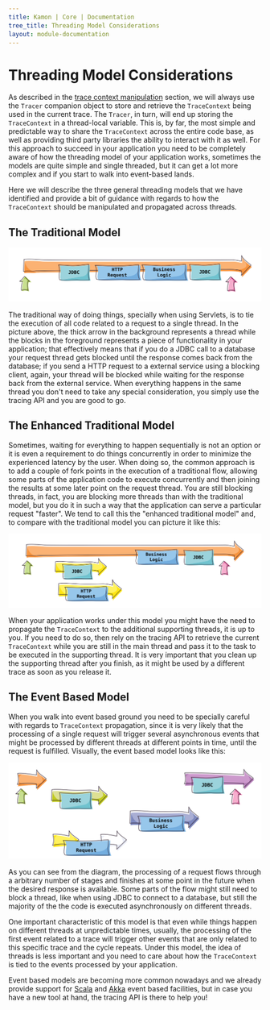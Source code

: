 ```yaml
---
title: Kamon | Core | Documentation
tree_title: Threading Model Considerations
layout: module-documentation
---
```


Threading Model Considerations
==============================

As described in the [trace context manipulation] section, we will always use the `Tracer` companion object to store and
retrieve the `TraceContext` being used in the current trace. The `Tracer`, in turn, will end up storing the
`TraceContext` in a thread-local variable. This is, by far, the most simple and predictable way to share the
`TraceContext` across the entire code base, as well as providing third party libraries the ability to interact with it
as well. For this approach to succeed in your application you need to be completely aware of how the threading model of
your application works, sometimes the models are quite simple and single threaded, but it can get a lot more complex and
if you start to walk into event-based lands.

Here we will describe the three general threading models that we have identified and provide a bit of guidance with
regards to how the `TraceContext` should be manipulated and propagated across threads.


The Traditional Model
---------------------

<img class="img-fluid" src="/assets/img/diagrams/traditional-thread-model.png">

The traditional way of doing things, specially when using Servlets, is to tie the execution of all code related to a
request to a single thread. In the picture above, the thick arrow in the background represents a thread while the blocks
in the foreground represents a piece of functionality in your application; that effectively means that if you do a JDBC
call to a database your request thread gets blocked until the response comes back from the database; if you send a HTTP
request to a external service using a blocking client, again, your thread will be blocked while waiting for the response
back from the external service. When everything happens in the same thread you don't need to take any special
consideration, you simply use the tracing API and you are good to go.



The Enhanced Traditional Model
------------------------------

Sometimes, waiting for everything to happen sequentially is not an option or it is even a requirement to do things
concurrently in order to minimize the experienced latency by the user. When doing so, the common approach is to add a
couple of fork points in the execution of a traditional flow, allowing some parts of the application code to execute
concurrently and then joining the results at some later point on the request thread. You are still blocking threads, in
fact, you are blocking more threads than with the traditional model, but you do it in such a way that the application
can serve a particular request "faster". We tend to call this the "enhanced traditional model" and, to compare with the
traditional model you can picture it like this:

<img class="img-fluid" src="/assets/img/diagrams/enhanced-traditional-thread-model.png">

When your application works under this model you might have the need to propagate the `TraceContext` to the additional
supporting threads, it is up to you. If you need to do so, then rely on the tracing API to retrieve the current
`TraceContext` while you are still in the main thread and pass it to the task to be executed in the supporting thread.
It is very important that you clean up the supporting thread after you finish, as it might be used by a different trace
as soon as you release it.



The Event Based Model
---------------------

When you walk into event based ground you need to be specially careful with regards to `TraceContext` propagation, since
it is very likely that the processing of a single request will trigger several asynchronous events that might be
processed by different threads at different points in time, until the request is fulfilled. Visually, the event based
model looks like this:

<img class="img-fluid" src="/assets/img/diagrams/reactive-model.png">

As you can see from the diagram, the processing of a request flows through a arbitrary number of stages and finishes at
some point in the future when the desired response is available. Some parts of the flow might still need to block a
thread, like when using JDBC to connect to a database, but still the majority of the the code is executed asynchronously
on different threads.

One important characteristic of this model is that even while things happen on different threads at unpredictable times,
usually, the processing of the first event related to a trace will trigger other events that are only related to this
specific trace and the cycle repeats. Under this model, the idea of threads is less important and you need to care about
how the `TraceContext` is tied to the events processed by your application.

Event based models are becoming more common nowadays and we already provide support for [Scala] and [Akka] event based
facilities, but in case you have a new tool at hand, the tracing API is there to help you!




[trace context manipulation]: ../trace-context-manipulation/
[Akka]: /documentation/kamon-akka/0.6.6/overview/
[Scala]: /documentation/kamon-scala/0.6.6/overview/
